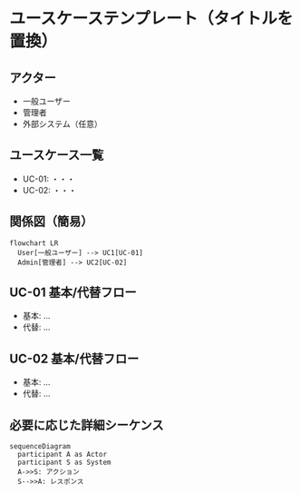 # ユースケーステンプレート（タイトルを置換）

## アクター

- 一般ユーザー
- 管理者
- 外部システム（任意）

## ユースケース一覧

- UC-01: ・・・
- UC-02: ・・・

## 関係図（簡易）

```mermaid
flowchart LR
  User[一般ユーザー] --> UC1[UC-01]
  Admin[管理者] --> UC2[UC-02]
```

## UC-01 基本/代替フロー

- 基本: …
- 代替: …

## UC-02 基本/代替フロー

- 基本: …
- 代替: …

## 必要に応じた詳細シーケンス

```mermaid
sequenceDiagram
  participant A as Actor
  participant S as System
  A->>S: アクション
  S-->>A: レスポンス
```
